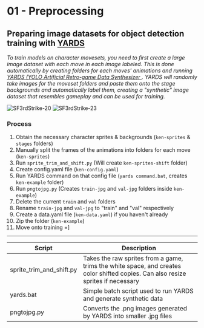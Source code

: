 # 01 - Preprocessing
## Preparing image datasets for object detection training with [YARDS](https://github.com/faimSD/yards)

_To train models on character movesets, you need to first create a large image dataset with each move in each image labeled. This is done automatically by creating folders for each moves' animations and running [YARDS (YOLO Artificial Retro-game Data Synthesizer
](https://github.com/faimSD/yards). YARDS will randomly take images for the moveset folders and paste them onto the stage backgrounds and automatically label them, creating a "synthetic" image dataset that resembles gameplay and can be used for training._ 


![SF3rdStrike-20](https://github.com/user-attachments/assets/e061cd74-411a-4caa-a9aa-6f2bdf71a2b7)
![SF3rdStrike-23](https://github.com/user-attachments/assets/f6f8b4e5-3fcc-46c6-970b-97a9ae034293)

### Process
1. Obtain the necessary character sprites & backgrounds (`ken-sprites` & `stages` folders)
2. Manually split the frames of the animations into folders for each move (`ken-sprites`)
3. Run `sprite_trim_and_shift.py` (Will create `ken-sprites-shift` folder)
4. Create config.yaml file (`ken-config.yaml`)
5. Run YARDS command on that config file (`yards command.bat`, creates `ken-example` folder)
6. Run `pngtojpg.py` (Creates `train-jpg` and `val-jpg` folders inside `ken-example`)
7. Delete the current `train` and `val` folders
8. Rename `train-jpg` and `val-jpg` to "train" and "val" respectively
9. Create a data.yaml file (`ken-data.yaml`) if you haven't already
10. Zip the folder (`ken-example`)
11. Move onto training =]

___

**Script** | **Description** |
--- | --- | 
sprite_trim_and_shift.py | Takes the raw sprites from a game, trims the white space, and creates color shifted copies. Can also resize sprites if necessary| 
yards.bat | Simple batch script used to run YARDS and generate synthetic data | 
pngtojpg.py | Converts the .png images generated by YARDS into smaller .jpg files | 
